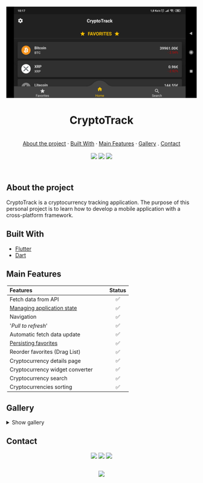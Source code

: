 <p align="center">
  <a href="#"><img src="./assets/app_img/cryptotrack-banner.jpg" alt="banner" width="700"></a>

  <h1 align="center"> CryptoTrack </h1>

  <p align="center">
    <br />
    <a href="#about-the-project">About the project</a>
    ·
    <a href="#built-with">Built With</a>
    ·
    <a href="#main-features">Main Features</a>
    ·
    <!--<a href="#getting-started">Getting Started</a>
    .-->
    <a href="#gallery">Gallery</a>
    .
    <a href="#contact">Contact</a>
    <br>
    <br>
    <a href="https://www.linkedin.com/in/victor-combat/" target="_blank"><img src="https://img.shields.io/badge/LinkedIn-0d1117?style=for-the-badge&logo=linkedin&logoColor=0077B5"></a>
  <a href="https://github.com/VictorCombat" target="_blank"><img src="https://img.shields.io/badge/GitHub-0d1117?style=for-the-badge&logo=github&logoColor=white"></a>
  <a href="mailto:victor.cmbt@gmail.com" target="_blank"><img src="https://img.shields.io/badge/Gmail-0d1117?style=for-the-badge&logo=gmail&logoColor=D14836"></a>
  </p>
</p>

<br>

<!-- ABOUT THE PROJECT -->
## About the project

CryptoTrack is a cryptocurrency tracking application.
The purpose of this personal project is to learn how to develop a mobile application with a cross-platform framework.

<!-- BUILT WITH -->
## Built With

* [Flutter](https://flutter.dev/)
* [Dart](https://dart.dev/)

<!-- MAIN FEATURES -->
## Main Features

<div style="margin-left: auto;
    margin-right: auto;
    width: 500px">

   | <div style="width: 250px"> Features </div>                                                                    | Status                    |
   | :---                                                                                                          |           :---:           |
   | Fetch data from API                                                                                           |     :white_check_mark:    |
   | [Managing application state](https://flutter.dev/docs/development/data-and-backend/state-mgmt/simple)         |     :white_check_mark:    |
   | Navigation                                                                                                    |     :white_check_mark:    |
   | '_Pull to refresh_'                                                                                           |     :white_check_mark:    |
   | Automatic fetch data update                                                                                   |     :white_check_mark:    |
   | [Persisting favorites](http://flutterdevs.com/blog/using-sharedpreferences-in-flutter/)                       |     :white_check_mark:    |
   | Reorder favorites (Drag List)                                                                                 |     :white_check_mark:    |
   | Cryptocurrency details page                                                                                   |     :white_check_mark:    |
   | Cryptocurrency widget converter                                                                               |     :white_check_mark:    |
   | Cryptocurrency search                                                                                         |     :white_check_mark:    |
   | Cryptocurrencies sorting                                                                                      |     :white_check_mark:    |

</div>

<!-- GETTING STARTED -->
<!--## Getting Started-->

## Gallery

<details>
  <summary> Show gallery </summary>

   <img src="assets/app_img/cryptotrack-home-page-top.jpg" height="400">  <img src="assets/app_img/cryptotrack-home-page-bottom.jpg" height="400">  <img src="assets/app_img/cryptotrack-converter.jpg" height="400">  <img src="assets/app_img/cryptotrack-converter-crypto.jpg" height="400"> 
   <img src="assets/app_img/cryptotrack-converter-fiat.jpg" height="400">  <img src="assets/app_img/cryptotrack-fav-page.jpg" height="400"> <img src="assets/app_img/cryptotrack-fav-page-drag.jpg" height="400">  <img src="assets/app_img/cryptotrack-search-page.jpg" height="400"> 
   <img src="assets/app_img/cryptotrack-search-page-searching.jpg" height="400">  <img src="assets/app_img/cryptotrack-search-page-sort-modal.jpg" height="400">  <img src="assets/app_img/cryptotrack-details-page-1D.jpg" height="400"> <img src="assets/app_img/cryptotrack-details-page-6M.jpg" height="400"> 
  
  
</details>

<!-- CONTACT -->
## Contact

<p align="center">
  <a href="https://www.linkedin.com/in/victor-combat/" target="_blank"><img src="https://img.shields.io/badge/LinkedIn-0d1117?style=for-the-badge&logo=linkedin&logoColor=0077B5"></a>
  <a href="https://github.com/VictorCombat" target="_blank"><img src="https://img.shields.io/badge/GitHub-0d1117?style=for-the-badge&logo=github&logoColor=white"></a>
  <a href="mailto:victor.cmbt@gmail.com" target="_blank"><img src="https://img.shields.io/badge/Gmail-0d1117?style=for-the-badge&logo=gmail&logoColor=D14836"></a>
</p>

##
<p align="center">
  <a href="#"><img src="https://forthebadge.com/images/badges/built-with-love.svg"></a>
</p>
